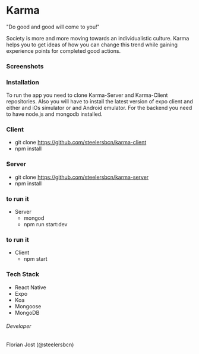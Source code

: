 # Karma

"Do good and good will come to you!"

Society is more and more moving towards an individualistic culture. Karma helps you to get ideas of how you can change this trend while gaining experience points for completed good actions.

### Screenshots
   

### Installation
To run the app you need to clone Karma-Server and Karma-Client repositories. Also you will have to install the latest version of expo client and either and iOs simulator or and Android emulator. For the backend you need to have node.js and mongodb installed.

### Client
* git clone https://github.com/steelersbcn/karma-client
* npm install

### Server
* git clone https://github.com/steelersbcn/karma-server
* npm install

### to run it
* Server
   * mongod
   * npm run start:dev

### to run it
* Client
   * npm start

### Tech Stack
* React Native
* Expo
* Koa
* Mongoose
* MongoDB

###### Developer
Florian Jost (@steelersbcn)
